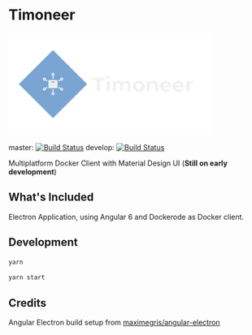 # Timoneer

![Timoneer](/resources/logo_transparent.png "Timoneer")

master:
[![Build Status](https://travis-ci.org/leonardochaia/timoneer.svg?branch=master)](https://travis-ci.org/leonardochaia/timoneer)
develop:
[![Build Status](https://travis-ci.org/leonardochaia/timoneer.svg?branch=develop)](https://travis-ci.org/leonardochaia/timoneer)

Multiplatform Docker Client with Material Design UI (**Still on early development**)

## What's Included

Electron Application, using Angular 6 and Dockerode as Docker client.

## Development

```bash
yarn
```

```bash
yarn start
```

## Credits

Angular Electron build setup from [maximegris/angular-electron](https://github.com/maximegris/angular-electron)